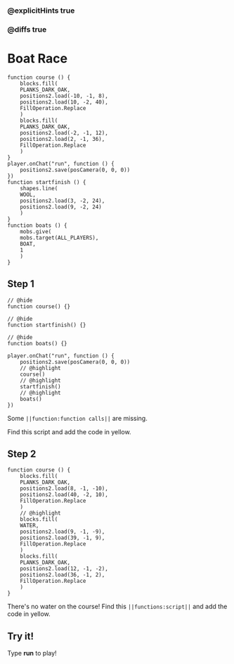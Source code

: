 ### @explicitHints true

### @diffs true

# Boat Race



```template
function course () {
    blocks.fill(
    PLANKS_DARK_OAK,
    positions2.load(-10, -1, 8),
    positions2.load(10, -2, 40),
    FillOperation.Replace
    )
    blocks.fill(
    PLANKS_DARK_OAK,
    positions2.load(-2, -1, 12),
    positions2.load(2, -1, 36),
    FillOperation.Replace
    )
}
player.onChat("run", function () {
    positions2.save(posCamera(0, 0, 0))
})
function startfinish () {
    shapes.line(
    WOOL,
    positions2.load(3, -2, 24),
    positions2.load(9, -2, 24)
    )
}
function boats () {
    mobs.give(
    mobs.target(ALL_PLAYERS),
    BOAT,
    1
    )
}
```

## Step 1

```blocks
// @hide
function course() {}

// @hide
function startfinish() {}

// @hide
function boats() {}

player.onChat("run", function () {
    positions2.save(posCamera(0, 0, 0))
    // @highlight
    course()
    // @highlight
    startfinish()
    // @highlight
    boats()
})
```

Some ``||function:function calls||`` are missing.

Find this script and add the code in yellow.

## Step 2

```blocks
function course () {
    blocks.fill(
    PLANKS_DARK_OAK,
    positions2.load(8, -1, -10),
    positions2.load(40, -2, 10),
    FillOperation.Replace
    )
    // @highlight
    blocks.fill(
    WATER,
    positions2.load(9, -1, -9),
    positions2.load(39, -1, 9),
    FillOperation.Replace
    )
    blocks.fill(
    PLANKS_DARK_OAK,
    positions2.load(12, -1, -2),
    positions2.load(36, -1, 2),
    FillOperation.Replace
    )
}
```

There's no water on the course! Find this ``||functions:script||`` and add the code in yellow.

## Try it!

Type **run** to play!